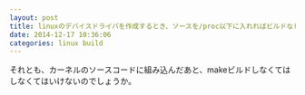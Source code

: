 ```yaml
---
layout: post
title: linuxのデバイスドライバを作成するとき、ソースを/proc以下に入れればビルドなしで機能するのでしょうか。
date: 2014-12-17 10:36:06
categories: linux build
---
```

<p>それとも、カーネルのソースコードに組み込んだあと、makeビルドしなくてはしなくてはいけないのでしょうか。</p>
